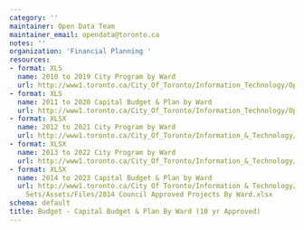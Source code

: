 ```yaml
---
category: ''
maintainer: Open Data Team
maintainer_email: opendata@toronto.ca
notes: ''
organization: 'Financial Planning '
resources:
- format: XLS
  name: 2010 to 2019 City Program by Ward
  url: http://www1.toronto.ca/City_Of_Toronto/Information_Technology/Open_Data/Data_Sets/Assets/Files/2010_to_2019_City_Program_by_Ward.xls
- format: XLS
  name: 2011 to 2020 Capital Budget & Plan by Ward
  url: http://www1.toronto.ca/City_Of_Toronto/Information_Technology/Open_Data/Data_Sets/Assets/Files/2011_to_2020_Capital_Budget_&_Plan_by_Ward.xls
- format: XLSX
  name: 2012 to 2021 City Program by Ward
  url: http://www1.toronto.ca/City_Of_Toronto/Information_&_Technology/Open_Data/Data_Sets/Assets/Files/budget_city_program_ward_2012.xlsx
- format: XLSX
  name: 2013 to 2022 City Program by Ward
  url: http://www1.toronto.ca/City_Of_Toronto/Information_&_Technology/Open_Data/Data_Sets/Assets/Files/budget_city_program_ward_2013.xlsx
- format: XLSX
  name: 2014 to 2023 Capital Budget & Plan by Ward
  url: http://www1.toronto.ca/City Of Toronto/Information & Technology/Open Data/Data
    Sets/Assets/Files/2014 Council Approved Projects By Ward.xlsx
schema: default
title: Budget - Capital Budget & Plan By Ward (10 yr Approved)
---
```

